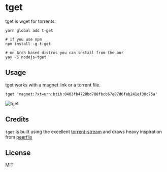 # tget

tget is wget for torrents.

```
yarn global add t-get

# if you use npm
npm install -g t-get

# on Arch based distros you can install from the aur
yay -S nodejs-tget
```

## Usage

tget works with a magnet link or a torrent file.

```
tget 'magnet:?xt=urn:btih:0403fb4728bd788fbcb67e87d6feb241ef38c75a'
```

![tget](https://raw.github.com/jeffjose/tget/master/tget.png)

## Credits

`tget` is built using the excellent [torrent-stream](https://github.com/mafintosh/torrent-stream) and draws heavy inspiration from [peerflix](https://github.com/mafintosh/peerflix)

## License

MIT
